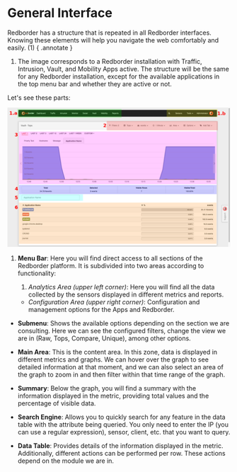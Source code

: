 # General Interface

Redborder has a structure that is repeated in all Redborder interfaces. Knowing these elements will help you navigate the web comfortably and easily. (1)
{ .annotate }

1. The image corresponds to a Redborder installation with Traffic, Intrusion, Vault, and Mobility Apps active. The structure will be the same for any Redborder installation, except for the available applications in the top menu bar and whether they are active or not.

Let's see these parts:

![Event Window Parts](images/ch03_img003.png)

1. **Menu Bar**: Here you will find direct access to all sections of the Redborder platform. It is subdivided into two areas according to functionality:
  
    1. *Analytics Area (upper left corner)*: Here you will find all the data collected by the sensors displayed in different metrics and reports.
    - *Configuration Area (upper right corner)*: Configuration and management options for the Apps and Redborder.

- **Submenu**: Shows the available options depending on the section we are consulting. Here we can see the configured filters, change the view we are in (Raw, Tops, Compare, Unique), among other options.

- **Main Area**: This is the content area. In this zone, data is displayed in different metrics and graphs. We can hover over the graph to see detailed information at that moment, and we can also select an area of the graph to zoom in and then filter within that time range of the graph.

- **Summary**: Below the graph, you will find a summary with the information displayed in the metric, providing total values and the percentage of visible data.

- **Search Engine**: Allows you to quickly search for any feature in the data table with the attribute being queried. You only need to enter the IP (you can use a regular expression), sensor, client, etc. that you want to query.

- **Data Table**: Provides details of the information displayed in the metric. Additionally, different actions can be performed per row. These actions depend on the module we are in.
